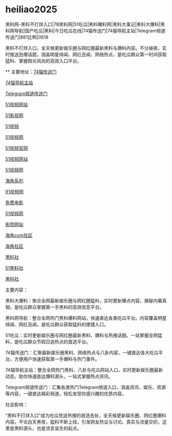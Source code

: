 # heiliao2025
黑料网-黑料不打烊入口|78黑料网|51吃瓜|黑料曝料网|黑料大事记|黑料大爆料|黑料网导航|国产吃瓜|黑料|今日吃瓜在线|74猫传送门|74猫导航主站|Telegram频道传送门|881比鸭|0618

黑料不打烊入口，全天候更新娱乐圈与网红圈最新黑料与爆料内容。不分昼夜，实时推送劲爆话题，涵盖明星绯闻、网红丑闻、网络热点，是吃瓜群众第一时间获取猛料、掌握舆论风向的高效入口平台。

** 主要地址：<a href="https://74mao.com/">74猫传送门</a>

<a href="https://74mao.com/">74猫导航主站</a>

<a href="https://74mao.com/">Telegram频道传送门</a>

<a href="https://hj-840.pages.dev/">51视频网站</a>

<a href="https://hj-842.pages.dev/">51影视网</a>

<a href="https://hj-843.pages.dev/">51视频</a>

<a href="https://hj-846.pages.dev/">51视频网</a>

<a href="https://hj-1282.pages.dev/">51视频官网</a>

<a href="https://hj-1295.pages.dev/">51视频网站</a>

<a href="https://hj-1301.pages.dev/">51视频网</a>

<a href="https://hj-156.pages.dev/">海角系列</a>

<a href="https://hj-686.pages.dev/">91视频网</a>

<a href="https://hj-689.pages.dev/">免费电影</a>

<a href="https://hj-1301.pages.dev/">51视频网</a>

<a href="https://hj-218.pages.dev/">影院网站</a>

<a href="https://hj-219.pages.dev/">海角com社区</a>

<a href="https://hj-224.pages.dev/">海角社区</a>

<a href="https://hls-15.pages.dev/">黑料社</a>

<a href="https://hls-17.pages.dev/">51黑料社</a>

<a href="https://hls-19.pages.dev/">黑料社</a>

主要内容：

黑料大爆料：聚合全网最新娱乐圈与网红圈猛料，实时更新爆点内容，揭秘内幕真相，是吃瓜群众掌握第一手黑料的高效信息平台。

黑料网导航：整合全网热门黑料爆料网站，快速直达各类吃瓜平台。内容覆盖明星绯闻、网红丑闻，是吃瓜群众获取猛料的便捷入口。

51吃瓜：实时更新娱乐圈与网红圈最新黑料、爆料与热搜话题。一站掌握全网猛料，是吃瓜群众节假日追热点的首选平台。

74猫传送门：汇聚最新娱乐圈黑料、网络热点与八卦内容，一键直达各大吃瓜平台，方便用户快速获取第一手爆料与热门事件。

74猫导航主站：整合全网热门黑料、八卦与吃瓜网站入口，实时更新娱乐圈最新动态，助你快速直达爆料源头，一站式掌握热点资讯。

Telegram频道传送门：汇集各类热门Telegram频道入口，涵盖资讯、娱乐、资源等内容，一键直达精彩频道，轻松发现你感兴趣的优质内容。

社会影响：

“黑料不打烊入口”成为吃瓜党追热搜的首选去处，全天候更新娱乐圈、网红圈爆料内容。不论白天黑夜，猛料不断上线，引发网友热议与讨论。真实与流量交织，这里是黑料源头，也是流言诞生的起点。
